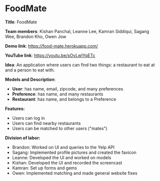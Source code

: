 # FoodMate
**Title**: FoodMate

**Team members**: Kishan Panchal, Leanne Lee, Kamran Siddiqui, Sagang Wee, Brandon Kho, Owen Jow

**Demo link**: https://food-mate.herokuapp.com/

**YouTube link**: https://youtu.be/sOvLwIYqETc

**Idea**: An application where users can find two things: a restaurant to eat at and a person to eat with.

**Models and Description**:

- **User**: has name, email, zipcode, and many preferences
- **Preference**: has name, and many restaurants
- **Restaurant**: has name, and belongs to a Preference

**Features:**

- Users can log in
- Users can find nearby restaurants
- Users can be matched to other users ("mates")

**Division of labor:**

- Brandon: Worked on UI and queries to the Yelp API
- Sagang: Implemented profile pictures and created the favicon
- Leanne: Developed the UI and worked on models
- Kishan: Developed the UI and recorded the screencast
- Kamran: Set up forms and gems
- Owen: Implemented matching and made general website fixes
